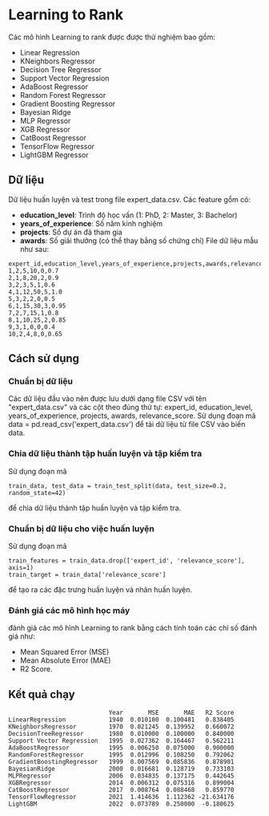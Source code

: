# Learning to Rank
Các mô hình Learning to rank được được thử nghiệm bao gồm:
- Linear Regression
- KNeighbors Regressor
- Decision Tree Regressor
- Support Vector Regression
- AdaBoost Regressor
- Random Forest Regressor
- Gradient Boosting Regressor
- Bayesian Ridge
- MLP Regressor
- XGB Regressor
- CatBoost Regressor
- TensorFlow Regressor
- LightGBM Regressor

## Dữ liệu
Dữ liệu huấn luyện và test trong file expert_data.csv. Các feature gồm có:
- **education_level**: Trình độ học vấn (1: PhD, 2: Master, 3: Bachelor)
- **years_of_experience**: Số năm kinh nghiệm
- **projects**: Số dự án đã tham gia
- **awards**: Số giải thưởng (có thể thay bằng số chứng chỉ)
File dữ liệu mẫu như sau:
```data
expert_id,education_level,years_of_experience,projects,awards,relevance_score
1,2,5,10,0,0.7
2,1,8,20,2,0.9
3,2,3,5,1,0.6
4,1,12,50,5,1.0
5,3,2,2,0,0.5
6,1,15,30,3,0.95
7,2,7,15,1,0.8
8,1,10,25,2,0.85
9,3,1,0,0,0.4
10,2,4,8,0,0.65

```
## Cách sử dụng
### Chuẩn bị dữ liệu
Các dữ liệu đầu vào nên được lưu dưới dạng file CSV với tên "expert_data.csv" và các cột theo đúng thứ tự: expert_id, education_level, years_of_experience, projects, awards, relevance_score.
Sử dụng đoạn mã data = pd.read_csv('expert_data.csv') để tải dữ liệu từ file CSV vào biến data.
### Chia dữ liệu thành tập huấn luyện và tập kiểm tra
Sử dụng đoạn mã 
```
train_data, test_data = train_test_split(data, test_size=0.2, random_state=42)
```
để chia dữ liệu thành tập huấn luyện và tập kiểm tra.
### Chuẩn bị dữ liệu cho việc huấn luyện
Sử dụng đoạn mã 
```
train_features = train_data.drop(['expert_id', 'relevance_score'], axis=1) 
train_target = train_data['relevance_score'] 
```
để tạo ra các đặc trưng huấn luyện và nhãn huấn luyện.
### Đánh giá các mô hình học máy
đánh giá các mô hình Learning to rank bằng cách tính toán các chỉ số đánh giá như: 
- Mean Squared Error (MSE)
- Mean Absolute Error (MAE)
- R2 Score.

## Kết quả chạy
```
                            Year       MSE       MAE   R2 Score
LinearRegression            1940  0.010100  0.100481   0.838405
KNeighborsRegressor         1970  0.021245  0.139952   0.660072
DecisionTreeRegressor       1980  0.010000  0.100000   0.840000
Support Vector Regression   1995  0.027362  0.164467   0.562211
AdaBoostRegressor           1995  0.006250  0.075000   0.900000
RandomForestRegressor       1995  0.012996  0.108250   0.792062
GradientBoostingRegressor   1999  0.007569  0.085836   0.878901
BayesianRidge               2000  0.016681  0.128719   0.733103
MLPRegressor                2006  0.034835  0.137175   0.442645
XGBRegressor                2014  0.006312  0.075316   0.899004
CatBoostRegressor           2017  0.008764  0.088468   0.859770
TensorFlowRegressor         2021  1.414636  1.112362 -21.634176
LightGBM                    2022  0.073789  0.250000  -0.180625
```